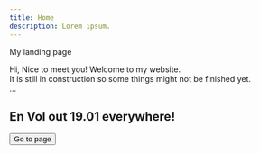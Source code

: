 ```yaml
---
title: Home
description: Lorem ipsum.
---
```


My landing page

Hi, Nice to meet you!
Welcome to my website.  
It is still in construction so some things might not be finished yet.  
...


## En Vol out 19.01 everywhere!

<a href="/music/en-vol/">
    <button>Go to page</button>
</a>
